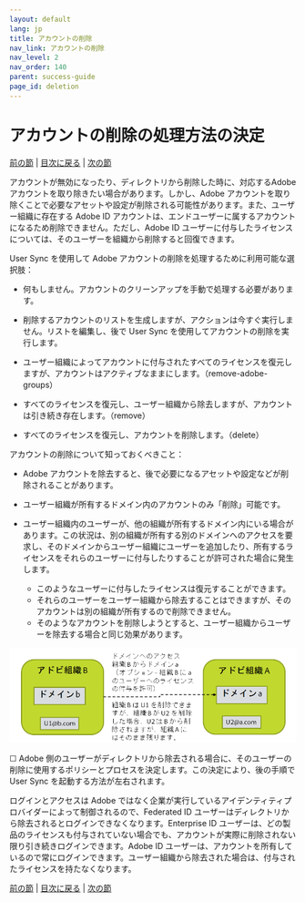 ```yaml
---
layout: default
lang: jp
title: アカウントの削除
nav_link: アカウントの削除
nav_level: 2
nav_order: 140
parent: success-guide
page_id: deletion
---
```


# アカウントの削除の処理方法の決定

[前の節](layout_products.md) \| [目次に戻る](index.md) \|  [次の節](setup_adobeio.md)


アカウントが無効になったり、ディレクトリから削除した時に、対応するAdobe アカウントを取り除きたい場合があります。しかし、Adobe アカウントを取り除くことで必要なアセットや設定が削除される可能性があります。また、ユーザー組織に存在する Adobe ID アカウントは、エンドユーザーに属するアカウントになるため削除できません。ただし、Adobe ID ユーザーに付与したライセンスについては、そのユーザーを組織から削除すると回復できます。


User Sync を使用して Adobe アカウントの削除を処理するために利用可能な選択肢：

  - 何もしません。アカウントのクリーンアップを手動で処理する必要があります。

  - 削除するアカウントのリストを生成しますが、アクションは今すぐ実行しません。リストを編集し、後で User Sync を使用してアカウントの削除を実行します。

  - ユーザー組織によってアカウントに付与されたすべてのライセンスを復元しますが、アカウントはアクティブなままにします。（remove-adobe-groups）

  - すべてのライセンスを復元し、ユーザー組織から除去しますが、アカウントは引き続き存在します。（remove）

  - すべてのライセンスを復元し、アカウントを削除します。（delete）


アカウントの削除について知っておくべきこと：

  - Adobe アカウントを除去すると、後で必要になるアセットや設定などが削除されることがあります。
 
  - ユーザー組織が所有するドメイン内のアカウントのみ「削除」可能です。
  - ユーザー組織内のユーザーが、他の組織が所有するドメイン内にいる場合があります。この状況は、別の組織が所有する別のドメインへのアクセスを要求し、そのドメインからユーザー組織にユーザーを追加したり、所有するライセンスをそれらのユーザーに付与したりすることが許可された場合に発生します。
    - このようなユーザーに付与したライセンスは復元することができます。
    - それらのユーザーをユーザー組織から除去することはできますが、そのアカウントは別の組織が所有するので削除できません。
    - そのようなアカウントを削除しようとすると、ユーザー組織からユーザーを除去する場合と同じ効果があります。

![組織](images/decide_deletion_multi_org.png)

&#9744; Adobe 側のユーザーがディレクトリから除去される場合に、そのユーザーの削除に使用するポリシーとプロセスを決定します。この決定により、後の手順で User Sync を起動する方法が左右されます。

ログインとアクセスは Adobe ではなく企業が実行しているアイデンティティプロバイダーによって制御されるので、Federated ID ユーザーはディレクトリから除去されるとログインできなくなります。Enterprise ID ユーザーは、どの製品のライセンスも付与されていない場合でも、アカウントが実際に削除されない限り引き続きログインできます。Adobe ID ユーザーは、アカウントを所有しているので常にログインできます。ユーザー組織から除去された場合は、付与されたライセンスを持たなくなります。


[前の節](layout_products.md) \| [目次に戻る](index.md) \|  [次の節](setup_adobeio.md)

